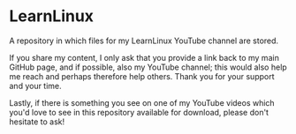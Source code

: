 # LearnLinux
A repository in which files for my LearnLinux YouTube channel are stored.

If you share my content, I only ask that you provide a link back to my main GitHub page, and if possible, also my YouTube channel; this would also help me reach and perhaps therefore help others. Thank you for your support and your time.

Lastly, if there is something you see on one of my YouTube videos which you'd love to see in this repository available for download, please don't hesitate to ask!
